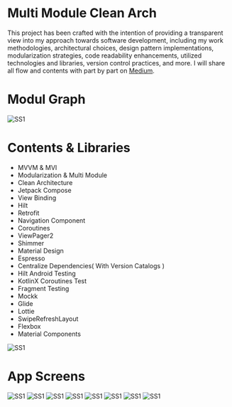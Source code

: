 # Multi Module Clean Arch 


This project has been crafted with the intention of providing a transparent view into my approach towards software development, including my work methodologies, architectural choices, design pattern implementations, modularization strategies, code readability enhancements, utilized technologies and libraries, version control practices, and more. I will share all flow and contents with part by part on [Medium](https://medium.com/@basaransuleyman).

# Modul Graph 

![SS1](https://i.ibb.co/Q95y7xs/ezgif-com-resize-19.png)

# Contents & Libraries 

- MVVM & MVI
- Modularization & Multi Module
- Clean Architecture 
- Jetpack Compose
- View Binding 
- Hilt 
- Retrofit
- Navigation Component 
- Coroutines 
- ViewPager2 
- Shimmer 
- Material Design 
- Espresso
- Centralize Dependencies( With Version Catalogs )
- Hilt Android Testing
- KotlinX Coroutines Test
- Fragment Testing
- Mockk 
- Glide 
- Lottie 
- SwipeRefreshLayout 
- Flexbox
- Material Components
  
![SS1](https://i.ibb.co/9hTnWy6/Screen-Shot-2023-08-14-at-23-27-35.png)

 # App Screens 

 ![SS1](https://i.ibb.co/54RM2B0/ezgif-com-resize-8.png)
 ![SS1](https://i.ibb.co/vh88HQr/ezgif-com-resize-10.png) 
 ![SS1](https://i.ibb.co/r31dzJm/ezgif-com-resize-11.png) 
 ![SS1](https://i.ibb.co/hFc14V8/ezgif-com-resize-12.png)
 ![SS1](https://i.ibb.co/1GRTymq/ezgif-com-resize-13.png)
 ![SS1](https://i.ibb.co/LppRyMX/ezgif-com-resize-14.png)
 ![SS1](https://i.ibb.co/qr4b2Fz/ezgif-com-resize-15.png)
 ![SS1](https://i.ibb.co/jfv8xkc/ezgif-com-resize-16.png)



 



